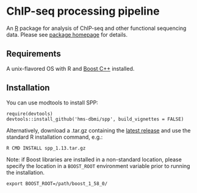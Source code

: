 # ChIP-seq processing pipeline
An [R](https://www.r-project.org/) package for analysis of ChIP-seq and other functional sequencing data.
Please see [package homepage](http://compbio.med.harvard.edu/Supplements/ChIP-seq/) for details.

## Requirements
A unix-flavored OS with R and [Boost C++](https://www.boost.org/) installed.

## Installation
You can use modtools to install SPP:
```
require(devtools)
devtools::install_github('hms-dbmi/spp', build_vignettes = FALSE)
```
Alternatively, download a .tar.gz containing the [latest release](https://github.com/hms-dbmi/spp/releases) and use the standard R installation command, e.g.:
```
R CMD INSTALL spp_1.13.tar.gz
```

Note: if Boost libraries are installed in a non-standard location, please specify the location in a `BOOST_ROOT` environment variable prior to running the installation.
```
export BOOST_ROOT=/path/boost_1_58_0/
```
